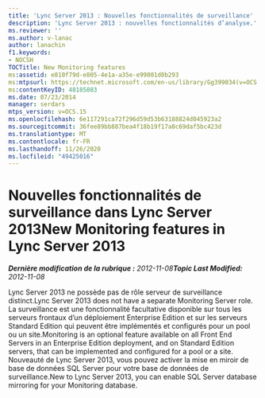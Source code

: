 ```yaml
---
title: 'Lync Server 2013 : Nouvelles fonctionnalités de surveillance'
description: 'Lync Server 2013 : nouvelles fonctionnalités d’analyse.'
ms.reviewer: ''
ms.author: v-lanac
author: lanachin
f1.keywords:
- NOCSH
TOCTitle: New Monitoring features
ms:assetid: e810f79d-e805-4e1a-a35e-e99001d0b293
ms:mtpsurl: https://technet.microsoft.com/en-us/library/Gg399034(v=OCS.15)
ms:contentKeyID: 48185883
ms.date: 07/23/2014
manager: serdars
mtps_version: v=OCS.15
ms.openlocfilehash: 6e117291ca72f296d59d53b63188824d045923a2
ms.sourcegitcommit: 36fee89bb887bea4f18b19f17a8c69daf5bc423d
ms.translationtype: MT
ms.contentlocale: fr-FR
ms.lasthandoff: 11/26/2020
ms.locfileid: "49425016"
---
```

# <a name="new-monitoring-features-in-lync-server-2013"></a><span data-ttu-id="b0d23-103">Nouvelles fonctionnalités de surveillance dans Lync Server 2013</span><span class="sxs-lookup"><span data-stu-id="b0d23-103">New Monitoring features in Lync Server 2013</span></span>

<div data-xmlns="http://www.w3.org/1999/xhtml">

<div class="topic" data-xmlns="http://www.w3.org/1999/xhtml" data-msxsl="urn:schemas-microsoft-com:xslt" data-cs="https://msdn.microsoft.com/">

<div data-asp="https://msdn2.microsoft.com/asp">



</div>

<div id="mainSection">

<div id="mainBody"><span data-ttu-id="b0d23-104">

<span> </span></span><span class="sxs-lookup"><span data-stu-id="b0d23-104">

<span> </span></span></span>

<span data-ttu-id="b0d23-105">_**Dernière modification de la rubrique :** 2012-11-08_</span><span class="sxs-lookup"><span data-stu-id="b0d23-105">_**Topic Last Modified:** 2012-11-08_</span></span>

<span data-ttu-id="b0d23-106">Lync Server 2013 ne possède pas de rôle serveur de surveillance distinct.</span><span class="sxs-lookup"><span data-stu-id="b0d23-106">Lync Server 2013 does not have a separate Monitoring Server role.</span></span> <span data-ttu-id="b0d23-107">La surveillance est une fonctionnalité facultative disponible sur tous les serveurs frontaux d’un déploiement Enterprise Edition et sur les serveurs Standard Edition qui peuvent être implémentés et configurés pour un pool ou un site.</span><span class="sxs-lookup"><span data-stu-id="b0d23-107">Monitoring is an optional feature available on all Front End Servers in an Enterprise Edition deployment, and on Standard Edition servers, that can be implemented and configured for a pool or a site.</span></span> <span data-ttu-id="b0d23-108">Nouveauté de Lync Server 2013, vous pouvez activer la mise en miroir de base de données SQL Server pour votre base de données de surveillance.</span><span class="sxs-lookup"><span data-stu-id="b0d23-108">New to Lync Server 2013, you can enable SQL Server database mirroring for your Monitoring database.</span></span>

<span data-ttu-id="b0d23-109"></div>

<span> </span>

</div>

</div>

</span><span class="sxs-lookup"><span data-stu-id="b0d23-109"></div>

<span> </span>

</div>

</div>

</span></span></div>

